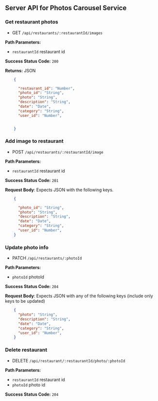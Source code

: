 ## Server API for Photos Carousel Service

### Get restaurant photos
  * GET `/api/restaurants/:restaurantId/images`

**Path Parameters:**
  * `restaurantId` restaurant id

**Success Status Code:** `200`

**Returns:** JSON

```json
    {

      "restaurant_id": "Number",
      "photo_id": "String",
      "photo": "String",
      "description": "String",
      "date": "Date",
      "category": "String",
      "user_id": "Number",


    }
```

### Add image to restaurant
  * POST `/api/restaurants/:restaurantId/image`

**Path Parameters:**

  * `restaurantId` restaurant id

**Success Status Code:** `201`

**Request Body**: Expects JSON with the following keys.

```json
    {

      "photo_id": "String",
      "photo": "String",
      "description": "String",
      "date": "Date",
      "category": "String",
      "user_id": "Number",
    }
```

### Update photo info
  * PATCH `/api/restaurants/:photoId`

**Path Parameters:**
  * `photoId` photoId

**Success Status Code:** `204`

**Request Body**: Expects JSON with any of the following keys (include only keys to be updated)

```json
    {
      "photo": "String",
      "description": "String",
      "date": "Date",
      "category": "String",
      "user_id": "Number",
    }
```

### Delete restaurant
  * DELETE `/api/restaurant/:restaurantId/photo/:photoId`

**Path Parameters:**
  * `restaurantId` restaurant id
  * `photoId` photo id

**Success Status Code:** `204`

